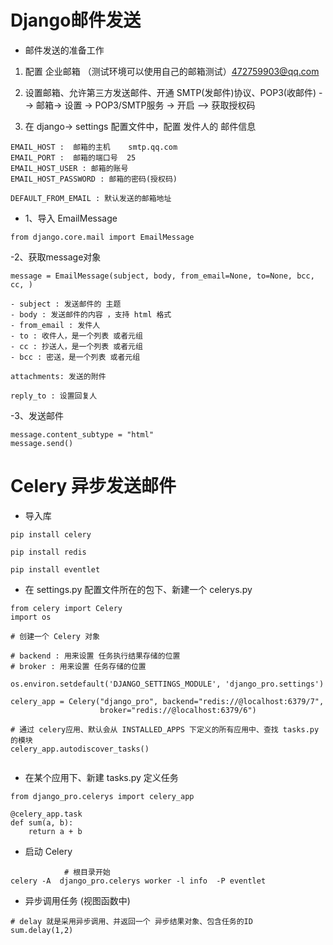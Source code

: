 # Django邮件发送

- 邮件发送的准备工作 
1) 配置 企业邮箱 （测试环境可以使用自己的邮箱测试）472759903@qq.com
2) 设置邮箱、允许第三方发送邮件、开通 SMTP(发邮件)协议、POP3(收邮件)
--> 邮箱-> 设置 -> POP3/SMTP服务 -> 开启 --> 获取授权码

3) 在 django-> settings 配置文件中，配置 发件人的 邮件信息

```
EMAIL_HOST :  邮箱的主机    smtp.qq.com
EMAIL_PORT :  邮箱的端口号  25
EMAIL_HOST_USER : 邮箱的账号 
EMAIL_HOST_PASSWORD : 邮箱的密码(授权码)

DEFAULT_FROM_EMAIL : 默认发送的邮箱地址

```


- 1、导入 EmailMessage 

```
from django.core.mail import EmailMessage

```

-2、获取message对象 

```
message = EmailMessage(subject, body, from_email=None, to=None, bcc, cc, )

- subject : 发送邮件的 主题
- body : 发送邮件的内容 ，支持 html 格式
- from_email : 发件人
- to : 收件人，是一个列表 或者元组 
- cc : 抄送人，是一个列表 或者元组 
- bcc : 密送，是一个列表 或者元组 

attachments: 发送的附件 

reply_to : 设置回复人 

```

-3、发送邮件 

```
message.content_subtype = "html"
message.send()

```


# Celery 异步发送邮件 

- 导入库 

```
pip install celery

pip install redis

pip install eventlet

```

- 在 settings.py 配置文件所在的包下、新建一个 celerys.py 

```
from celery import Celery
import os

# 创建一个 Celery 对象

# backend : 用来设置 任务执行结果存储的位置
# broker : 用来设置 任务存储的位置

os.environ.setdefault('DJANGO_SETTINGS_MODULE', 'django_pro.settings')

celery_app = Celery("django_pro", backend="redis://@localhost:6379/7",
					broker="redis://@localhost:6379/6")

# 通过 celery应用、默认会从 INSTALLED_APPS 下定义的所有应用中、查找 tasks.py 的模块
celery_app.autodiscover_tasks()


```

- 在某个应用下、新建 tasks.py 定义任务

```
from django_pro.celerys import celery_app

@celery_app.task
def sum(a, b):
	return a + b

```

- 启动 Celery 

```
			# 根目录开始
celery -A  django_pro.celerys worker -l info  -P eventlet

```

- 异步调用任务  (视图函数中)

```
# delay 就是采用异步调用、并返回一个 异步结果对象、包含任务的ID
sum.delay(1,2)

```